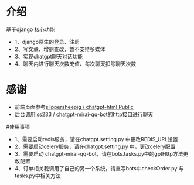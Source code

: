 # 介绍

基于django
核心功能
+ 1、django原生的登录、注册
+ 2、写文章、增删查改，暂不支持多媒体
+ 3、实现chatgpt聊天对话功能
+ 4、聊天内进行聊天次数充值、每次聊天扣除聊天次数

# 感谢
+ 前端页面参考[slippersheepig
/
chatgpt-html
Public](https://github.com/slippersheepig/chatgpt-html)
+ 后台调用[lss233
/
chatgpt-mirai-qq-bot](https://github.com/lss233/chatgpt-mirai-qq-bot)的http接口进行聊天

#使用事项
+ 1、需要启动redis服务，请在chatgpt.setting.py 中更改REDIS_URL设置
+ 2、需要启动celery服务，请在chatgpt.setting.py 中，更改celery配置
+ 3、需要启动 chatgpt-mirai-qq-bot，请在bots.tasks.py中的gptHttp方法更改配置
+ 4、订单相关我调用了自己的另一个系统，请重写bots中checkOrder.py 与 tasks.py中相关方法